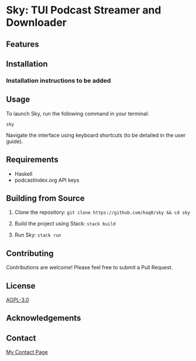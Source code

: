 # Sky: TUI Podcast Streamer and Downloader


## Features


## Installation

### Installation instructions to be added

## Usage

To launch Sky, run the following command in your terminal:

`sky`

Navigate the interface using keyboard shortcuts (to be detailed in the user guide).

## Requirements

- Haskell
- podcastindex.org API keys 

## Building from Source

1. Clone the repository:
`git clone https://github.com/haq0/sky && cd sky`

2. Build the project using Stack:
`stack build`

3. Run Sky:
`stack run`

## Contributing

Contributions are welcome! Please feel free to submit a Pull Request.

## License

[AGPL-3.0](https://www.gnu.org/licenses/agpl-3.0.html)

## Acknowledgements


## Contact

[My Contact Page](https://haquire.dev/contact)
